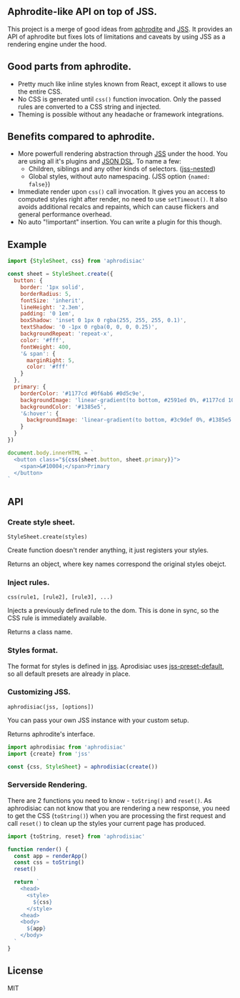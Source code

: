 ## Aphrodite-like API on top of JSS.

This project is a merge of good ideas from [aphrodite](https://github.com/Khan/aphrodite) and [JSS](https://github.com/cssinjs/jss). It provides an API of aphrodite but fixes lots of limitations and caveats by using JSS as a rendering engine under the hood.

## Good parts from aphrodite.

- Pretty much like inline styles known from React, except it allows to use the entire CSS.
- No CSS is generated until `css()` function invocation. Only the passed rules are converted to a CSS string and injected.
- Theming is possible without any headache or framework integrations.

## Benefits compared to aphrodite.

- More powerfull rendering abstraction through [JSS](https://github.com/cssinjs/jss) under the hood. You are using all it's plugins and [JSON DSL](https://github.com/cssinjs/jss/blob/master/docs/json-api.md). To name a few:
  - Children, siblings and any other kinds of selectors. ([jss-nested](https://github.com/cssinjs/jss-nested))
  - Global styles, without auto namespacing. (JSS option `{named: false}`)
- Immediate render upon `css()` call invocation. It gives you an access to computed styles right after render, no need to use `setTimeout()`. It also avoids additional recalcs and repaints, which can cause flickers and general performance overhead.
- No auto "!important" insertion. You can write a plugin for this though.


## Example

```javascript
import {StyleSheet, css} from 'aphrodisiac'

const sheet = StyleSheet.create({
  button: {
    border: '1px solid',
    borderRadius: 5,
    fontSize: 'inherit',
    lineHeight: '2.3em',
    padding: '0 1em',
    boxShadow: 'inset 0 1px 0 rgba(255, 255, 255, 0.1)',
    textShadow: '0 -1px 0 rgba(0, 0, 0, 0.25)',
    backgroundRepeat: 'repeat-x',
    color: '#fff',
    fontWeight: 400,
    '& span': {
      marginRight: 5,
      color: '#fff'
    }
  },
  primary: {
    borderColor: '#1177cd #0f6ab6 #0d5c9e',
    backgroundImage: 'linear-gradient(to bottom, #2591ed 0%, #1177cd 100%)',
    backgroundColor: '#1385e5',
    '&:hover': {
      backgroundImage: 'linear-gradient(to bottom, #3c9def 0%, #1385e5 100%)'
    }
  }
})

document.body.innerHTML = `
  <button class="${css(sheet.button, sheet.primary)}">
    <span>&#10004;</span>Primary
  </button>
`
```

## API

### Create style sheet.

`StyleSheet.create(styles)`

Create function doesn't render anything, it just registers your styles.

Returns an object, where key names correspond the original styles obejct.

### Inject rules.

`css(rule1, [rule2], [rule3], ...)`

Injects a previously defined rule to the dom. This is done in sync, so the CSS rule is immediately available.

Returns a class name.

### Styles format.

The format for styles is defined in [jss](https://github.com/cssinjs/jss/blob/master/docs/json-api.md). Aprodisiac uses [jss-preset-default](https://github.com/cssinjs/jss-preset-default), so all default presets are already in place.

### Customizing JSS.

`aphrodisiac(jss, [options])`

You can pass your own JSS instance with your custom setup.

Returns aphrodite's interface.

```javascript
import aphrodisiac from 'aphrodisiac'
import {create} from 'jss'

const {css, StyleSheet} = aphrodisiac(create())
```

### Serverside Rendering.

There are 2 functions you need to know - `toString()` and `reset()`.
As aphrodisiac can not know that you are rendering a new response, you need to get the CSS (`toString()`) when you are processing the first request and call `reset()` to clean up the styles your current page has produced.


```javascript
import {toString, reset} from 'aphrodisiac'

function render() {
  const app = renderApp()
  const css = toString()
  reset()

  return `
    <head>
      <style>
        ${css}
      </style>
    <head>
    <body>
      ${app}
    </body>
  `
}
```

## License

MIT
